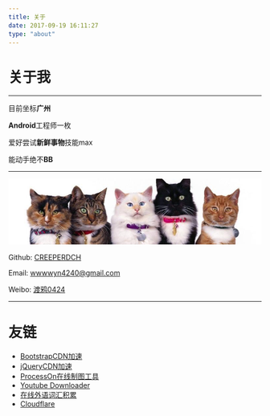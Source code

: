 ```yaml
---
title: 关于
date: 2017-09-19 16:11:27
type: "about"
---
```




# **关于我**

---

目前坐标**广州**

**Android**工程师一枚

爱好尝试**新鲜事物**技能max

能动手绝不**BB**

---

![](./img/cat.jpg)



Github: [CREEPERDCH](https://github.com/CREEPERDCH)

Email: [wwwwyn4240@gmail.com](wwwwyn4240@gmail.com)

Weibo: [渡鸦0424](http://www.weibo.com/u/3015389937)

---

# **友链**

- [BootstrapCDN加速](http://v3.bootcss.com/getting-started/#download)
- [jQueryCDN加速](https://code.jquery.com/)
- [ProcessOn在线制图工具](https://www.processon.com/)
- [Youtube Downloader](http://www.clipconverter.cc/)
- [在线外语词汇积累](https://learn.lingvist.com/)
- [Cloudflare](https://www.cloudflare.com/)



